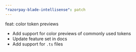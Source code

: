```yaml
---
"razorpay-blade-intellisense": patch
---
```


feat: color token previews

- Add support for color previews of commonly used tokens
- Update feature set in docs
- Add support for `.ts` files
